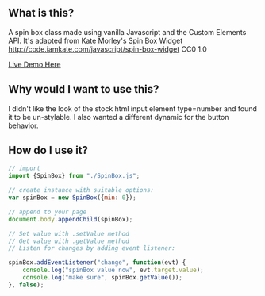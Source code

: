 ## What is this?
A spin box class made using vanilla Javascript and the Custom Elements API.
It's adapted from Kate Morley's Spin Box Widget http://code.iamkate.com/javascript/spin-box-widget CC0 1.0

[Live Demo Here](https://shootTheLuck.github.io/Spin-Box)

## Why would I want to use this?
I didn't like the look of the stock html input element type=number and found it to be un-stylable. I also wanted a different dynamic for the button behavior.

## How do I use it?
```javascript
// import
import {SpinBox} from "./SpinBox.js";

// create instance with suitable options:
var spinBox = new SpinBox({min: 0});

// append to your page
document.body.appendChild(spinBox);

// Set value with .setValue method
// Get value with .getValue method
// Listen for changes by adding event listener:

spinBox.addEventListener("change", function(evt) {
    console.log("spinBox value now", evt.target.value);
    console.log("make sure", spinBox.getValue());
}, false);
```
